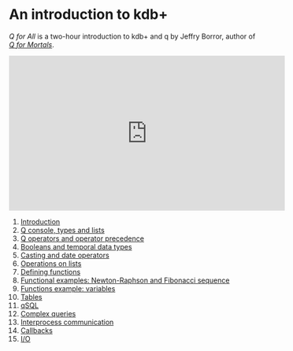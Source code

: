 # <i class="fa fa-youtube"></i> An introduction to kdb+


_Q for All_ is a two-hour introduction to kdb+ and q by Jeffry Borror, author of [_Q for Mortals_](http://code.kx.com/q4m3).

<iframe width="560" height="315" src="https://www.youtube.com/embed/8eoysfqO3UY" frameborder="0" allow="autoplay; encrypted-media" allowfullscreen></iframe>

1. [Introduction](https://www.youtube.com/watch?v=8eoysfqO3UY)
2. [Q console, types and lists](https://www.youtube.com/watch?v=TBHRVCnH8u4)
3. [Q operators and operator precedence](https://www.youtube.com/watch?v=xVIG0PV419s)
4. [Booleans and temporal data types](https://www.youtube.com/watch?v=XITE1BbPQvY)
5. [Casting and date operators](https://www.youtube.com/watch?v=HLDa56sq-7w)
6. [Operations on lists](https://www.youtube.com/watch?v=vJ3kMO3In4g)
7. [Defining functions](https://www.youtube.com/watch?v=F7E8LBo38CU)
8. [Functional examples: Newton-Raphson and Fibonacci sequence](https://www.youtube.com/watch?v=b2OO_r7CCwM)
9. [Functions example: variables](https://www.youtube.com/watch?v=fRU2PSHo7lk)
10. [Tables](https://www.youtube.com/watch?v=enAd43Ge2pY)
11. [qSQL](https://www.youtube.com/watch?v=BNNXJHRq7Dc)
12. [Complex queries](https://www.youtube.com/watch?v=DAy2yKSt0fc)
13. [Interprocess communication](https://www.youtube.com/watch?v=4BZfwWbolPU)
14. [Callbacks](https://www.youtube.com/watch?v=0vvw-aB0Jt8)
15. [I/O](https://www.youtube.com/watch?v=JueB0Kosmgo)
